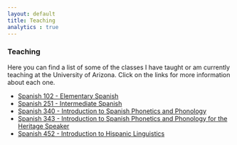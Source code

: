 ```yaml
---
layout: default
title: Teaching
analytics : true
---
```


### Teaching

Here you can find a list of some of the classes I have taught or am currently teaching at the University of Arizona. Click on the links for more information about each one.

<ul>
    <li><a href="" title="class 1">Spanish 102 - Elementary Spanish</a></li>
    <li><a href="" title="class 2">Spanish 251 - Intermediate Spanish</a></li>
    <li><a href="" title="class 3">Spanish 340 - Introduction to Spanish Phonetics and Phonology</a></li>
    <li><a href="" title="class 4">Spanish 343 - Introduction to Spanish Phonetics and Phonology for the Heritage Speaker</a></li>
    <li><a href="" title="class 5">Spanish 452 - Introduction to Hispanic Linguistics</a></li>
</ul>
